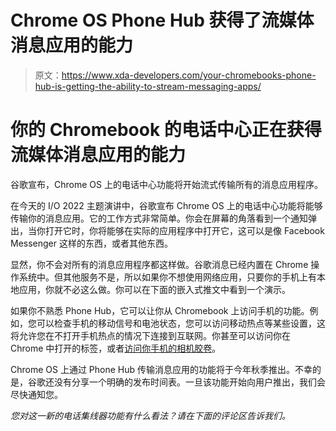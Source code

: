 # Chrome OS Phone Hub 获得了流媒体消息应用的能力

> 原文：<https://www.xda-developers.com/your-chromebooks-phone-hub-is-getting-the-ability-to-stream-messaging-apps/>

# 你的 Chromebook 的电话中心正在获得流媒体消息应用的能力

谷歌宣布，Chrome OS 上的电话中心功能将开始流式传输所有的消息应用程序。

在今天的 I/O 2022 主题演讲中，谷歌宣布 Chrome OS 上的电话中心功能将能够传输你的消息应用。它的工作方式非常简单。你会在屏幕的角落看到一个通知弹出，当你打开它时，你将能够在实际的应用程序中打开它，这可以是像 Facebook Messenger 这样的东西，或者其他东西。

显然，你不会对所有的消息应用程序都这样做。谷歌消息已经内置在 Chrome 操作系统中。但其他服务不是，所以如果你不想使用网络应用，只要你的手机上有本地应用，你就不必这么做。你可以在下面的嵌入式推文中看到一个演示。

如果你不熟悉 Phone Hub，它可以让你从 Chromebook 上访问手机的功能。例如，您可以检查手机的移动信号和电池状态，您可以访问移动热点等某些设置，这将允许您在不打开手机热点的情况下连接到互联网。你甚至可以访问你在 Chrome 中打开的标签，或者[访问你手机的相机胶卷](https://www.xda-developers.com/android-phones-chromebooks-synergize-better-than-before/)。

Chrome OS 上通过 Phone Hub 传输消息应用的功能将于今年秋季推出。不幸的是，谷歌还没有分享一个明确的发布时间表。一旦该功能开始向用户推出，我们会尽快通知您。

*您对这一新的电话集线器功能有什么看法？请在下面的评论区告诉我们。*